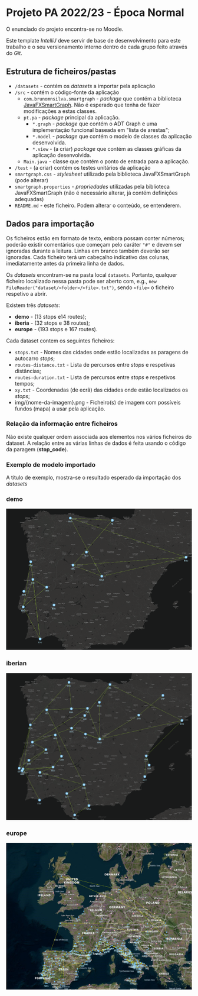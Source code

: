# Projeto PA 2022/23 - Época Normal

O enunciado do projeto encontra-se no Moodle.

Este template *IntelliJ* deve servir de base de desenvolvimento para este trabalho e o seu versionamento interno dentro de cada grupo feito através do *Git*.

## Estrutura de ficheiros/pastas

- `/datasets` - contém os *datasets* a importar pela aplicação
- `/src` - contém o código-fonte da aplicação
    - `com.brunomnsilva.smartgraph` - *package* que contém a biblioteca [JavaFXSmartGraph](https://github.com/brunomnsilva/JavaFXSmartGraph). Não é esperado que tenha de fazer modificações a estas classes.
    - `pt.pa` - *package* principal da aplicação.
        - `*.graph` - *package* que contém o ADT Graph e uma implementação funcional baseada em "lista de arestas";
        - `*.model` - *package* que contém o modelo de classes da aplicação desenvolvida.
        - `*.view` - (a criar) *package* que contém as classes gráficas da aplicação desenvolvida.
    - `Main.java` - classe que contém o ponto de entrada para a aplicação.
- `/test` - (a criar) contém os testes unitários da aplicação
- `smartgraph.css` - *stylesheet* utilizado pela biblioteca JavaFXSmartGraph (pode alterar)
- `smartgraph.properties` - *propriedades* utilizadas pela biblioteca JavaFXSmartGraph (não é necessário alterar, já contém definições adequadas)
- `README.md` - este ficheiro. Podem alterar o conteúdo, se entenderem.

## Dados para importação

Os ficheiros estão em formato de texto, embora possam conter números; poderão existir comentários que começam pelo caráter `"#"` e devem ser ignoradas durante a leitura. Linhas em branco também deverão ser ignoradas. Cada ficheiro terá um cabeçalho indicativo das colunas, imediatamente antes da primeira linha de dados.

Os *datasets* encontram-se na pasta local `datasets`. Portanto, qualquer ficheiro localizado nessa pasta pode ser aberto com, e.g., `new FileReader("dataset/<folder>/<file>.txt")`, sendo `<file>` o ficheiro respetivo a abrir.

Existem três *datasets*:

- **demo** - (13 stops e14 routes);
- **iberia** - (32 stops e 38 routes);
- **europe** - (193 stops e 167 routes).

Cada dataset contem os seguintes ficheiros:

- `stops.txt` - Nomes das cidades onde estão localizadas as paragens de autocarro *stops*;
- `routes-distance.txt` - Lista de percursos  entre  *stops* e respetivas distâncias;
- `routes-duration.txt` - Lista de percursos  entre  *stops* e respetivos tempos;
- `xy.txt` - Coordenadas (de ecrã) das cidades onde estão localizados os *stops*;
- img/{nome-da-imagem}.png - Ficheiro(s) de imagem com possíveis fundos (mapa) a usar pela aplicação.

### Relação da informação entre ficheiros

Não existe qualquer ordem associada aos elementos nos vários ficheiros do dataset.  A relação entre as várias linhas de dados é feita usando o código da paragem (**stop_code**). 

### Exemplo de modelo importado

A título de exemplo, mostra-se o resultado esperado da importação dos *datasets*

### demo

![](mapa-demo.png)

### iberian

![](mapa-iberia.png)



### europe

![](mapa-europe.png)
